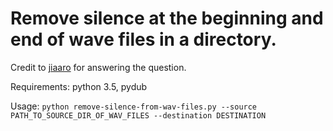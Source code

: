 # Remove silence at the beginning and end of wave files in a directory.

Credit to [jiaaro](https://stackoverflow.com/questions/29547218/remove-silence-at-the-beginning-and-at-the-end-of-wave-files-with-pydub) for answering the question.

Requirements: python 3.5, pydub

Usage: ```python remove-silence-from-wav-files.py --source PATH_TO_SOURCE_DIR_OF_WAV_FILES --destination DESTINATION```


